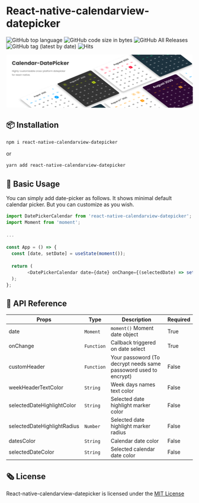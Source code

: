 # React-native-calendarview-datepicker
![GitHub top language](https://img.shields.io/github/languages/top/RavisaraDev/react-native-calendarview-datepicker?color=yellow&style=flat-square) ![GitHub code size in bytes](https://img.shields.io/github/languages/code-size/RavisaraDev/react-native-calendarview-datepicker?color=greenlabel=size&style=flat-square) ![GitHub All Releases](https://img.shields.io/github/downloads/RavisaraDev/react-native-calendarview-datepicker/total?color=%2300A3FF&logo=Github&style=flat-square) ![GitHub tag (latest by date)](https://img.shields.io/github/v/tag/RavisaraDev/react-native-calendarview-datepicker?color=%23C678DD&label=version&style=flat-square) ![Hits](https://hitcounter.pythonanywhere.com/count/tag.svg?url=https%3A%2F%2Fgithub.com%2FRavisaraDev%2Freact-native-calendarview-datepicker)

![Encipher screenshot](./assets/banner.png?raw=true "Optional Title")

📦 Installation
----


```sh
npm i react-native-calendarview-datepicker
``` 
or

```sh
yarn add react-native-calendarview-datepicker
``` 

🚀 Basic Usage
----

You can simply add date-picker as follows. It shows minimal default calendar picker. But you can customize as you wish.
```javascript
import DatePickerCalendar from 'react-native-calendarview-datepicker';
import Moment from 'moment';

...

const App = () => {
  const [date, setDate] = useState(moment());

  return (
        <DatePickerCalendar date={date} onChange={(selectedDate) => setDate(selectedDate)}/>
  );
};
```

📑 API Reference
----

| Props| Type | Description | Required
| -------- | ------- | -------- | -------- |
| date | ```Moment``` | ```moment()``` Moment date object | True
| onChange |```Function```| Callback triggered on date select | True
| customHeader |```Function```| Your passoword (To decrypt needs same passoword used to encrypt) | False
| weekHeaderTextColor | ```String``` | Week days names text color | False
| selectedDateHighlightColor | ```String``` | Selected date highlight marker color | False
| selectedDateHighlightRadius | ```Number``` | Selected date highlight marker radius | False
| datesColor | ```String``` | Calendar date color | False
| selectedDateColor|  ```String``` | Selected calendar date color | False



🗞 License
----

React-native-calendarview-datepicker is licensed under the [MIT License](/LICENSE)
